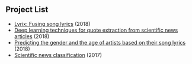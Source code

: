 ## Project List

- [Lyrix: Fusing song lyrics](https://github.com/emlg/Lyrix/tree/8c1a68128977726f260fc5a97e322c801e4455df) (2018)
- [Deep learning techniques for quote extraction from scientific news articles](https://github.com/inesbahej/Quotes-Extraction/tree/f689956cefe25a89e5e8d1785e7fafae45edd20c) (2018)
- [Predicting the gender and the age of artists based on their song lyrics](https://github.com/mkuziora/PredictingAgeAndGenderOfArtists/tree/c780ce6194ba28c59964d46dcbcda7b0b7063eb3) (2018)
- [Scientific news classification](https://github.com/LeoWirz/SciNewsClassification/tree/f4af8f0ad740b036322674ac1237105855e3ecda) (2017)
